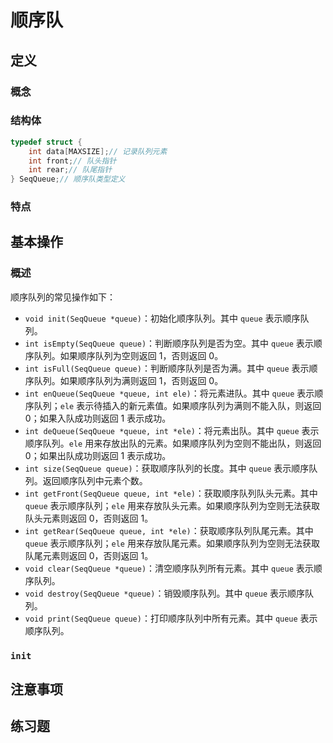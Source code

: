 # 顺序队

## 定义

### 概念



### 结构体

```c
typedef struct {
    int data[MAXSIZE];// 记录队列元素
    int front;// 队头指针
    int rear;// 队尾指针
} SeqQueue;// 顺序队类型定义
```





### 特点



## 基本操作

### 概述

顺序队列的常见操作如下：

- `void init(SeqQueue *queue)`：初始化顺序队列。其中 `queue` 表示顺序队列。
- `int isEmpty(SeqQueue queue)`：判断顺序队列是否为空。其中 `queue` 表示顺序队列。如果顺序队列为空则返回 1，否则返回 0。
- `int isFull(SeqQueue queue)`：判断顺序队列是否为满。其中 `queue` 表示顺序队列。如果顺序队列为满则返回 1，否则返回 0。
- `int enQueue(SeqQueue *queue, int ele)`：将元素进队。其中 `queue` 表示顺序队列；`ele` 表示待插入的新元素值。如果顺序队列为满则不能入队，则返回 0；如果入队成功则返回 1 表示成功。
- `int deQueue(SeqQueue *queue, int *ele)`：将元素出队。其中 `queue` 表示顺序队列。`ele` 用来存放出队的元素。如果顺序队列为空则不能出队，则返回 0；如果出队成功则返回 1 表示成功。
- `int size(SeqQueue queue)`：获取顺序队列的长度。其中 `queue` 表示顺序队列。返回顺序队列中元素个数。
- `int getFront(SeqQueue queue, int *ele)`：获取顺序队列队头元素。其中 `queue` 表示顺序队列；`ele` 用来存放队头元素。如果顺序队列为空则无法获取队头元素则返回 0，否则返回 1。
- `int getRear(SeqQueue queue, int *ele)`：获取顺序队列队尾元素。其中 `queue` 表示顺序队列；`ele` 用来存放队尾元素。如果顺序队列为空则无法获取队尾元素则返回 0，否则返回 1。
- `void clear(SeqQueue *queue)`：清空顺序队列所有元素。其中 `queue` 表示顺序队列。
- `void destroy(SeqQueue *queue)`：销毁顺序队列。其中 `queue` 表示顺序队列。
- `void print(SeqQueue queue)`：打印顺序队列中所有元素。其中 `queue` 表示顺序队列。



### `init`



## 注意事项



## 练习题